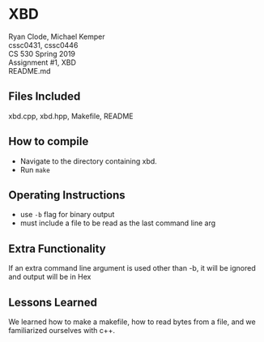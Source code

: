 # XBD
Ryan Clode, Michael Kemper  
cssc0431, cssc0446  
CS 530 Spring 2019    
Assignment #1, XBD  
README.md  

## Files Included
xbd.cpp, xbd.hpp, Makefile, README

## How to compile
* Navigate to the directory containing xbd.  
* Run `make`

## Operating Instructions
* use `-b` flag for binary output
* must include a file to be read as the last command line arg

## Extra Functionality
If an extra command line argument is used other than -b, it will be ignored and output will be in Hex

## Lessons Learned
We learned how to make a makefile, how to read bytes from a file, and we familiarized ourselves with c++.
